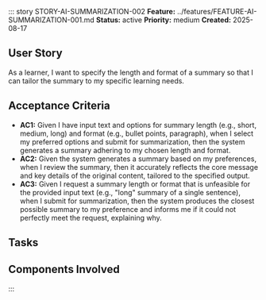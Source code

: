 ::: story STORY-AI-SUMMARIZATION-002
**Feature:** ../features/FEATURE-AI-SUMMARIZATION-001.md
**Status:** active
**Priority:** medium
**Created:** 2025-08-17

## User Story
As a learner, I want to specify the length and format of a summary so that I can tailor the summary to my specific learning needs.

## Acceptance Criteria
- **AC1:** Given I have input text and options for summary length (e.g., short, medium, long) and format (e.g., bullet points, paragraph), when I select my preferred options and submit for summarization, then the system generates a summary adhering to my chosen length and format.
- **AC2:** Given the system generates a summary based on my preferences, when I review the summary, then it accurately reflects the core message and key details of the original content, tailored to the specified output.
- **AC3:** Given I request a summary length or format that is unfeasible for the provided input text (e.g., "long" summary of a single sentence), when I submit for summarization, then the system produces the closest possible summary to my preference and informs me if it could not perfectly meet the request, explaining why.

## Tasks
<!-- Add links to related task chunks as they are created -->

## Components Involved
<!-- Add links to related component SPEC.md files -->
:::
